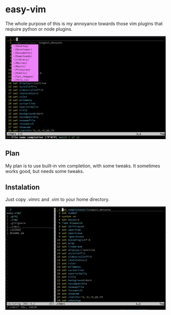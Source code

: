 # easy-vim

The whole purpose of this is my annoyance towards those vim plugins that reqiuire python or node plugins. 

![img](.github/screenshot1.png)

## Plan

My plan is to use built-in vim completion, with some tweaks. It sometimes works good, but needs some tweaks.

## Instalation

Just copy .vimrc and .vim to your home directory.

![img2](.github/screenshot2.png)
